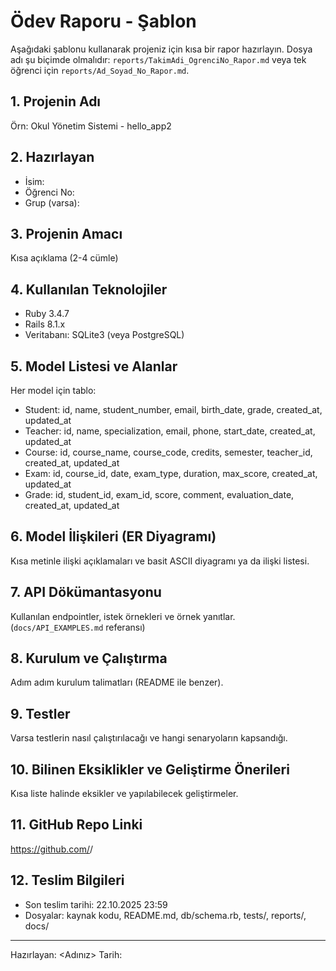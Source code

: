 # Ödev Raporu - Şablon

Aşağıdaki şablonu kullanarak projeniz için kısa bir rapor hazırlayın. Dosya adı şu biçimde olmalıdır: `reports/TakimAdi_OgrenciNo_Rapor.md` veya tek öğrenci için `reports/Ad_Soyad_No_Rapor.md`.

## 1. Projenin Adı

Örn: Okul Yönetim Sistemi - hello_app2

## 2. Hazırlayan

- İsim: 
- Öğrenci No:
- Grup (varsa):

## 3. Projenin Amacı

Kısa açıklama (2-4 cümle)

## 4. Kullanılan Teknolojiler

- Ruby 3.4.7
- Rails 8.1.x
- Veritabanı: SQLite3 (veya PostgreSQL)

## 5. Model Listesi ve Alanlar

Her model için tablo:

- Student: id, name, student_number, email, birth_date, grade, created_at, updated_at
- Teacher: id, name, specialization, email, phone, start_date, created_at, updated_at
- Course: id, course_name, course_code, credits, semester, teacher_id, created_at, updated_at
- Exam: id, course_id, date, exam_type, duration, max_score, created_at, updated_at
- Grade: id, student_id, exam_id, score, comment, evaluation_date, created_at, updated_at

## 6. Model İlişkileri (ER Diyagramı)

Kısa metinle ilişki açıklamaları ve basit ASCII diyagramı ya da ilişki listesi.

## 7. API Dökümantasyonu

Kullanılan endpointler, istek örnekleri ve örnek yanıtlar. (`docs/API_EXAMPLES.md` referansı)

## 8. Kurulum ve Çalıştırma

Adım adım kurulum talimatları (README ile benzer).

## 9. Testler

Varsa testlerin nasıl çalıştırılacağı ve hangi senaryoların kapsandığı.

## 10. Bilinen Eksiklikler ve Geliştirme Önerileri

Kısa liste halinde eksikler ve yapılabilecek geliştirmeler.

## 11. GitHub Repo Linki

https://github.com/<kullanici>/<repo>

## 12. Teslim Bilgileri

- Son teslim tarihi: 22.10.2025 23:59
- Dosyalar: kaynak kodu, README.md, db/schema.rb, tests/, reports/, docs/

---

Hazırlayan: <Adınız>
Tarih: <Teslim Tarihi>
